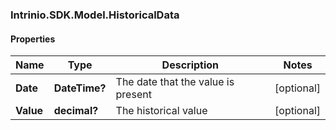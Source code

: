 ### Intrinio.SDK.Model.HistoricalData
#### Properties

Name | Type | Description | Notes
------------ | ------------- | ------------- | -------------
**Date** | **DateTime?** | The date that the value is present | [optional] 
**Value** | **decimal?** | The historical value | [optional] 

